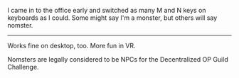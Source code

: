 I came in to the office early and switched as many M and N keys on keyboards as I could. Some might say I'm a monster, but others will say nomster.

---

Works fine on desktop, too. More fun in VR.

Nomsters are legally considered to be NPCs for the Decentralized OP Guild Challenge.
